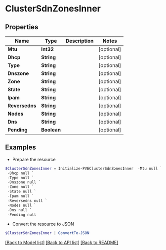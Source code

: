 # ClusterSdnZonesInner
## Properties

Name | Type | Description | Notes
------------ | ------------- | ------------- | -------------
**Mtu** | **Int32** |  | [optional] 
**Dhcp** | **String** |  | [optional] 
**Type** | **String** |  | [optional] 
**Dnszone** | **String** |  | [optional] 
**Zone** | **String** |  | [optional] 
**State** | **String** |  | [optional] 
**Ipam** | **String** |  | [optional] 
**Reversedns** | **String** |  | [optional] 
**Nodes** | **String** |  | [optional] 
**Dns** | **String** |  | [optional] 
**Pending** | **Boolean** |  | [optional] 

## Examples

- Prepare the resource
```powershell
$ClusterSdnZonesInner = Initialize-PVEClusterSdnZonesInner  -Mtu null `
 -Dhcp null `
 -Type null `
 -Dnszone null `
 -Zone null `
 -State null `
 -Ipam null `
 -Reversedns null `
 -Nodes null `
 -Dns null `
 -Pending null
```

- Convert the resource to JSON
```powershell
$ClusterSdnZonesInner | ConvertTo-JSON
```

[[Back to Model list]](../README.md#documentation-for-models) [[Back to API list]](../README.md#documentation-for-api-endpoints) [[Back to README]](../README.md)

